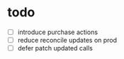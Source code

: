 # todo

- [ ] introduce purchase actions
- [ ] reduce reconcile updates on prod
- [ ] defer patch updated calls
